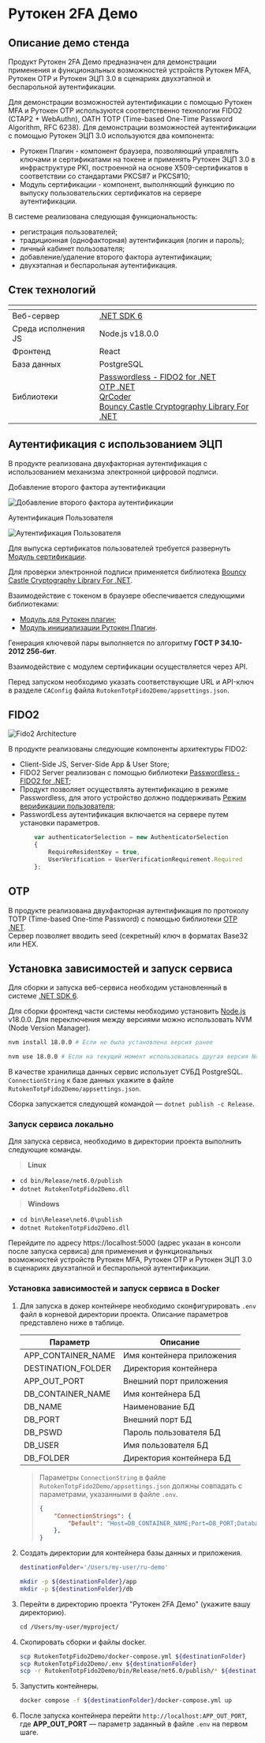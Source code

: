 # Рутокен 2FA Демо

## Описание демо стенда

Продукт Рутокен 2FA Демо предназначен для демонстрации применения и функциональных возможностей устройств Рутокен MFA, Рутокен OTP и Рутокен ЭЦП 3.0 в сценариях двухэтапной и беспарольной аутентификации.

Для демонстрации возможностей аутентификации с помощью Рутокен MFA и Рутокен ОТР используются соответственно технологии FIDO2 (CTAP2 + WebAuthn), OATH TOTP (Time-based One-Time Password Algorithm, RFC 6238). Для демонстрации возможностей аутентификации с помощью Рутокен ЭЦП 3.0 используются два компонента:

- Рутокен Плагин - компонент браузера, позволяющий управлять ключами и сертификатами на токене и применять Рутокен ЭЦП 3.0 в инфраструктуре PKI, построенной на основе X509-сертификатов в соответствии со стандартами PKCS#7 и PKCS#10;
- Модуль сертификации - компонент, выполняющий функцию по выпуску пользовательских сертификатов на сервере аутентификации.

В системе реализована следующая функциональность:

- регистрация пользователей;
- традиционная (однофакторная) аутентификация (логин и пароль);   
- личный кабинет пользователя;
- добавление/удаление второго фактора аутентификации;
- двухэтапная и беспарольная аутентификация.


## Стек технологий

| <!-- -->            | <!-- -->              | 
| ---                 | ---                   | 
| Веб-сервер          | [.NET SDK 6](https://dotnet.microsoft.com/en-us/download/dotnet/6.0)           |
| Среда исполнения JS | Node.js v18.0.0       |
| Фронтенд            | React                 |
| База данных         | PostgreSQL            |
| Библиотеки          | [Passwordless - FIDO2 for .NET](https://github.com/passwordless-lib/fido2-net-lib)<br> [OTP .NET](https://github.com/kspearrin/Otp.NET)<br> [QrCoder](https://github.com/codebude/QRCoder)<br> [Bouncy Castle Cryptography Library For .NET](https://github.com/bcgit/bc-csharp)   |


## Аутентификация с использованием ЭЦП

В продукте реализована двухфакторная аутентификация с использованием механизма электронной цифровой подписи.

Добавление второго фактора аутентификации

![Добавление второго фактора аутентификации](/images/pki-register.png?raw=true "Добавление второго фактора аутентификации")

Аутентификация Пользователя

![Аутентификация Пользователя](/images/pki-login.png?raw=true "Аутентификация Пользователя")

Для выпуска сертификатов пользователей требуется развернуть [Модуль сертификации](https://github.com/AktivCo/certification-demo-module).

Для проверки электронной подписи применяется библиотека [Bouncy Castle Cryptography Library For .NET](https://github.com/bcgit/bc-csharp).

Взаимодействие с токеном в браузере обеспечивается следующими библиотеками:

- [Модуль для Рутокен плагин](https://github.com/AktivCo/rutoken-plugin-js);
- [Модуль инициализации Рутокен Плагин](https://github.com/AktivCo/rutoken-plugin-bootstrap).

Генерация ключевой пары выполняется по алгоритму <b>ГОСТ Р 34.10-2012 256-бит</b>.

Взаимодействие с модулем сертификации осуществляется через API.

Перед запуском необходимо указать соответствующие URL и API-ключ в разделе `CAConfig` файла `RutokenTotpFido2Demo/appsettings.json`.


## FIDO2

![Fido2 Architecture](https://developers.yubico.com/WebAuthn/WebAuthn_Developer_Guide/fido2_app_architecture.png?raw=true "Fido2 Architecture") 

В продукте реализованы следующие компоненты архитектуры FIDO2:

- Client-Side JS, Server-Side App & User Store;
- FIDO2 Server реализован с помощью библиотеки [Passwordless - FIDO2 for .NET](https://github.com/passwordless-lib/fido2-net-lib);
- Продукт позволяет осуществлять аутентификацию в режиме Passwordless, для этого устройство должно поддерживать [Режим верификации пользователя](https://developers.yubico.com/WebAuthn/WebAuthn_Developer_Guide/User_Presence_vs_User_Verification.html);
- PasswordLess аутентификация включается на сервере путем установки параметров.
    ```js
        var authenticatorSelection = new AuthenticatorSelection
        {
            RequireResidentKey = true,
            UserVerification = UserVerificationRequirement.Required
        };
    ```


## OTP

В продукте реализована двухфакторная аутентификация по протоколу TOTP (Time-based One-time Password) с помощью библиотеки [OTP .NET](https://github.com/kspearrin/Otp.NET).  
Сервер позволяет вводить seed (секретный) ключ в форматах Base32 или HEX. 


## Установка зависимостей и запуск сервиса

Для сборки и запуска веб-сервиса необходим установленный в системе [.NET SDK 6](https://dotnet.microsoft.com/en-us/download/dotnet/6.0).

Для сборки фронтенд части системы необходимо установить [Node.js](https://nodejs.org/ru) v18.0.0. Для переключения между версиями можно использовать NVM (Node Version Manager).

```sh
nvm install 18.0.0 # Если не была установлена версия ранее 

nvm use 18.0.0 # Если на текущий момент использовалась другая версия Node.js, но необходимая была установлена ранее
```

В качестве хранилища данных сервис использует СУБД PostgreSQL.  
`ConnectionString` к базе данных укажите в файле `RutokenTotpFido2Demo/appsettings.json`.

Сборка запускается следующей командой — `dotnet publish -c Release`.

### Запуск сервиса локально

Для запуска сервиса, необходимо в директории проекта выполнить следующие команды.

> __Linux__

- `cd bin/Release/net6.0/publish`
- `dotnet RutokenTotpFido2Demo.dll`

> __Windows__

- `cd bin\Release\net6.0\publish`
- `dotnet RutokenTotpFido2Demo.dll`

Перейдите по адресу https://localhost:5000 (адрес указан в консоли после запуска сервиса) для применения и функциональных возможностей устройств Рутокен MFA, Рутокен OTP и Рутокен ЭЦП 3.0 в сценариях двухэтапной и беспарольной аутентификации.

### Установка зависимостей и запуск сервиса в Docker

1. Для запуска в докер контейнере необходимо сконфигурировать `.env` файл в корневой директории проекта. Описание параметров представлено ниже в таблице.


    | Параметр           | Описание                  |
    | ---                | ---                       |
    | APP_CONTAINER_NAME | Имя контейнера приложения |
    | DESTINATION_FOLDER | Директория контейнера     |
    | APP_OUT_PORT       | Внешний порт приложения   |
    | DB_CONTAINER_NAME  | Имя контейнера БД         |
    | DB_NAME            | Наименование БД           |
    | DB_PORT            | Внешний порт БД           |
    | DB_PSWD            | Пароль пользователя БД    |
    | DB_USER            | Имя пользователя БД       |
    | DB_FOLDER          | Директория контейнера БД  |

    > Параметры `ConnectionString` в файле `RutokenTotpFido2Demo/appsettings.json` должны совпадать с параметрами, указанными в файле `.env`.
    > ```json
    > {
    >     "ConnectionStrings": {
    >         "Default": "Host=DB_CONTAINER_NAME;Port=DB_PORT;Database=DB_NAME;Username=DB_USER;Password=DB_PSWD"
    >     },
    > }
    > ```

2. Создать директории для контейнера базы данных и приложения.

    ```sh
    destinationFolder='/Users/my-user/ru-demo'
    
    mkdir -p ${destinationFolder}/app
    mkdir -p ${destinationFolder}/db
    ```

3. Перейти в директорию проекта "Рутокен 2FA Демо" (укажите вашу директорию).

    ```sh
    сd /Users/my-user/myproject/
    ```

4. Скопировать сборки и файлы docker.

    ```sh
    scp RutokenTotpFido2Demo/docker-compose.yml ${destinationFolder}
    scp RutokenTotpFido2Demo/.env ${destinationFolder}
    scp -r RutokenTotpFido2Demo/bin/Release/net6.0/publish/* ${destinationFolder}/app
    ```

6. Запустить контейнеры.

    ```sh
    docker compose -f ${destinationFolder}/docker-compose.yml up
    ```

7. После запуска контейнера перейти `http://localhost:APP_OUT_PORT`, где **APP_OUT_PORT** — параметр заданный в файле `.env` на первом шаге.